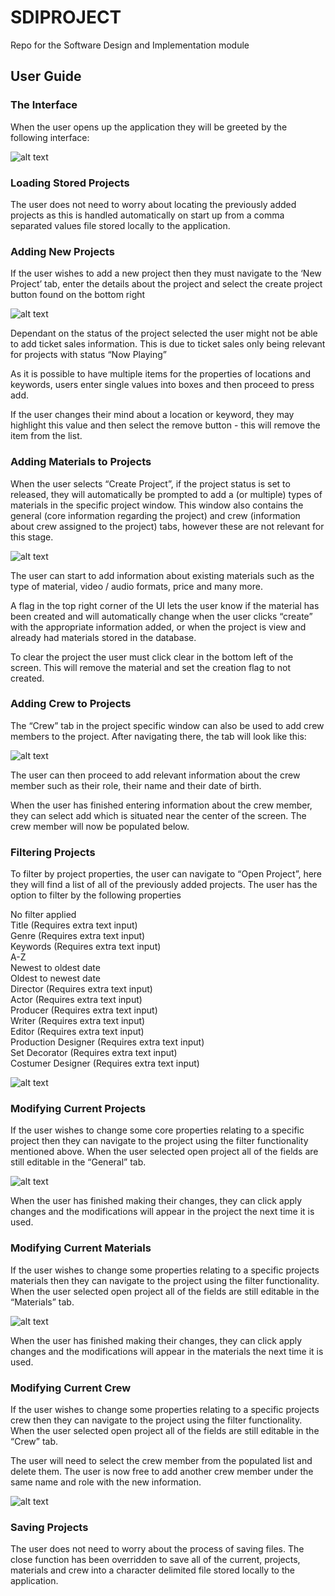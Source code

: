 # SDIPROJECT

Repo for the Software Design and Implementation module

## User Guide

### The Interface
When the user opens up the application they will be greeted by the following interface:


![alt text](https://lh6.googleusercontent.com/UwAh2g6sHLRDrpgQC2aE_EmxMCXn9H__SR16NPhhkNoXthyM23Y394m1ZiGj3yjtnz4NWKvO1aW52Lott_-v=w1996-h2034-rw "Logo Title Text 1")



### Loading Stored Projects
The user does not need to worry about locating the previously added projects as this is handled automatically on start up from a comma separated values file stored locally to the application.
### Adding New Projects
If the user wishes to add a new project then they must navigate to the ‘New Project’ tab, enter the details about the project and select the create project button found on the bottom right

![alt text](https://lh6.googleusercontent.com/xTar9-7ZMh1O3jdY-ORELIGClKpqD5qkAfJTWfxCNWcZiw5YHtOqKjQ89wki9gwXT2iDXaR85BR93PKL4seu=w1996-h2034-rw "Logo Title Text 1")

Dependant on the status of the project selected the user might not be able to add ticket sales information. This is due to ticket sales only being relevant for projects with status “Now Playing”

As it is possible to have multiple items for the properties of locations and keywords, users enter single values into boxes and then proceed to press add.

If the user changes their mind about a location or keyword, they may highlight this value and then select the remove button - this will remove the item from the list.
### Adding Materials to Projects
When the user selects “Create Project”, if the project status is set to released, they will automatically be prompted to add a (or multiple) types of materials in the specific project window. This window also contains the general (core information regarding the project) and crew (information about crew assigned to the project) tabs, however these are not relevant for this stage.

![alt text](https://lh3.googleusercontent.com/QjyIO9bkyXCnMwf9PH6Mj6h0ixdKhrwqtpvZYGZTllGavR43Xpt5thpGNAPnTtSSpfRyk2DofySF9-FDMlUL=w1996-h2034-rw "Logo Title Text 1")

The user can start to add information about existing materials such as the type of material, video / audio formats, price and many more. 

A flag in the top right corner of the UI lets the user know if the material has been created and will automatically change when the user clicks “create” with the appropriate information added, or when the project is view and already had materials stored in the database.

To clear the project the user must click clear in the bottom left of the screen. This will remove the material and set the creation flag to not created.
### Adding Crew to Projects
The “Crew” tab in the project specific window can also be used to add crew members to the project. After navigating there, the tab will look like this: 

![alt text](https://lh6.googleusercontent.com/fJ-IzkXDDk3hVobJXxIjBzvDq8IjkQNeHlEO_WMekkEzr52DCUmZt9_7ods3PQSbO6-HohXQTrX9qPB2d0CM=w1996-h2034 "Logo Title Text 1")

The user can then proceed to add relevant information about the crew member such as their role, their name and their date of birth.

When the user has finished entering information about the crew member, they can select add which is situated near the center of the screen. The crew member will now be populated below.  

### Filtering Projects
To filter by project properties, the user can navigate to “Open Project”, here they will find a list of all of the previously added projects. The user has the option to filter by the following properties

No filter applied <br />
Title 				(Requires extra text input)<br />
Genre				(Requires extra text input)<br />
Keywords			(Requires extra text input)<br />
A-Z<br />
Newest to oldest date<br />
Oldest to newest date <br />
Director			(Requires extra text input)<br />
Actor				(Requires extra text input)<br />
Producer			(Requires extra text input)<br />
Writer				(Requires extra text input)<br />
Editor				(Requires extra text input)<br />
Production Designer		(Requires extra text input)<br />
Set Decorator			(Requires extra text input)<br />
Costumer Designer 		(Requires extra text input)<br />


![alt text](https://lh6.googleusercontent.com/fSHY1mTIwHwtYm_xidGAiVAqtR2TsARZ0bcQZ7_2Zb-rGAzxMeYQS8Nj2HexkPmhvYoM0bvvYvZccu5zxy2k=w1996-h2034 "Logo Title Text 1")

### Modifying Current Projects
If the user wishes to change some core properties relating to a specific project then they can navigate to the project using the filter functionality mentioned above. When the user selected open project all of the fields are still editable in the “General” tab.

![alt text](https://lh6.googleusercontent.com/RjMAWVQweqaR6Ah-BODBWud9Z32xK17EOW4pCjCZGYOYCHSRe8tpSc4HEMDZuwT6CU1JHPdjEAhD4F3v8Aym=w1996-h2034 "Logo Title Text 1")

When the user has finished making their changes, they can click apply changes and the modifications will appear in the project the next time it is used.
### Modifying Current Materials
If the user wishes to change some properties relating to a specific projects materials then they can navigate to the project using the filter functionality. When the user selected open project all of the fields are still editable in the “Materials” tab.

![alt text](https://lh6.googleusercontent.com/Jii5dtvLqDDI-tGLTZ4bH957AdQ6Wff8sUUzFRtbojnKOgJiGwkbY4PrzoiHx5yd_lUj_ripxTFeGvtjy3B_=w1996-h2034-rw "Logo Title Text 1")

When the user has finished making their changes, they can click apply changes and the modifications will appear in the materials the next time it is used.
### Modifying Current Crew
If the user wishes to change some properties relating to a specific projects crew then they can navigate to the project using the filter functionality. When the user selected open project all of the fields are still editable in the “Crew” tab.

The user will need to select the crew member from the populated list and delete them. The user is now free to add another crew member under the same name and role with the new information.

![alt text](https://lh4.googleusercontent.com/KjS3_HqQ5QZahbLQuf122l3-MVYkTmSpGzza55qZndOIiLKdjraNU8LgH58hDVSlWV0Ctpbe8zArnLZ1gwgv=w1996-h2034 "Logo Title Text 1")


### Saving Projects
The user does not need to worry about the process of saving files. The close function has been overridden to save all of the current, projects, materials and crew into a character delimited file  stored locally to the application. 
















